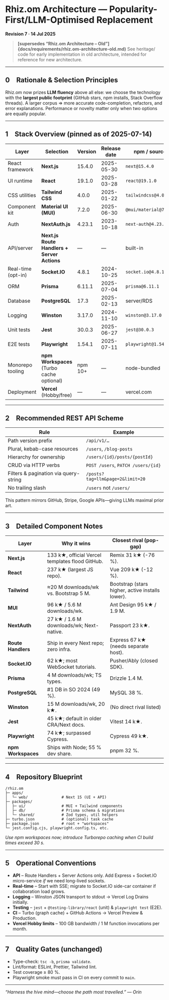 # Rhiz.om Architecture — **Popularity-First/LLM-Optimised Replacement**

**Revision 7 · 14 Jul 2025**

> **[supersedes “Rhiz.om Architecture – Old”]{docs/requirements/rhiz.om-architecture-old.md)**
> See heritage/ code for early implementation in old architecture, intended for reference for new architecture.

---

## 0 Rationale & Selection Principles

Rhiz.om now prizes **LLM fluency** above all else: we choose the technology with the **largest public footprint** (GitHub stars, npm installs, Stack Overflow threads).
A larger corpus ⇒ more accurate code-completion, refactors, and error explanations. Performance or novelty matter only when two options are equally popular.

---

## 1 Stack Overview (pinned as of 2025-07-14)

| Layer              | Selection                                   | Version | Release date | npm / source          |
| ------------------ | ------------------------------------------- | ------- | ------------ | --------------------- |
| React framework    | **Next.js**                                 | 15.4.0  | 2025-05-30   | `next@15.4.0`         |
| UI runtime         | **React**                                   | 19.1.0  | 2025-03-28   | `react@19.1.0`        |
| CSS utilities      | **Tailwind CSS**                            | 4.0.0   | 2025-01-22   | `tailwindcss@4.0.0`   |
| Component kit      | **Material UI (MUI)**                       | 7.2.0   | 2025-06-30   | `@mui/material@7.2.0` |
| Auth               | **NextAuth.js**                             | 4.23.1  | 2023-10-18   | `next-auth@4.23.1`    |
| API/server         | **Next.js Route Handlers + Server Actions** | —       | —            | built-in              |
| Real-time (opt-in) | **Socket.IO**                               | 4.8.1   | 2024-10-25   | `socket.io@4.8.1`     |
| ORM                | **Prisma**                                  | 6.11.1  | 2025-07-04   | `prisma@6.11.1`       |
| Database           | **PostgreSQL**                              | 17.3    | 2025-02-13   | server/RDS            |
| Logging            | **Winston**                                 | 3.17.0  | 2024-11-10   | `winston@3.17.0`      |
| Unit tests         | **Jest**                                    | 30.0.3  | 2025-06-27   | `jest@30.0.3`         |
| E2E tests          | **Playwright**                              | 1.54.1  | 2025-07-11   | `playwright@1.54.1`   |
| Monorepo tooling   | **npm Workspaces** (Turbo cache optional)   | npm 10+ | —            | node-bundled          |
| Deployment         | **Vercel** (Hobby/free)                     | —       | —            | vercel.com            |

---

## 2 Recommended REST API Scheme

| Rule                                  | Example                            |
| ------------------------------------- | ---------------------------------- |
| Path version prefix                   | `/api/v1/…`                        |
| Plural, kebab-case resources          | `/users`, `/blog-posts`            |
| Hierarchy for ownership               | `/users/{id}/posts/{postId}`       |
| CRUD via HTTP verbs                   | `POST /users`, `PATCH /users/{id}` |
| Filters & pagination via query-string | `/posts?tag=llm&page=2&limit=20`   |
| No trailing slash                     | `/users` not `/users/`             |

This pattern mirrors GitHub, Stripe, Google APIs—giving LLMs maximal prior art.

---

## 3 Detailed Component Notes

| Layer              | Why it wins                                     | Closest rival (pop-gap)                          |
| ------------------ | ----------------------------------------------- | ------------------------------------------------ |
| **Next.js**        | 133 k★, official Vercel templates flood GitHub. | Remix 31 k★ (-76 %).                             |
| **React**          | 237 k★ (largest JS repo).                       | Vue 209 k★ (-12 %).                              |
| **Tailwind**       | ≈20 M downloads/wk vs. Bootstrap 5 M.           | Bootstrap (stars higher, active installs lower). |
| **MUI**            | 96 k★ / 5.6 M downloads/wk.                     | Ant Design 95 k★ / 1.9 M.                        |
| **NextAuth**       | 27 k★ / 1.6 M downloads/wk; Next-native.        | Passport 23 k★.                                  |
| **Route Handlers** | Ship in every Next repo; zero infra.            | Express 67 k★ (needs separate host).             |
| **Socket.IO**      | 62 k★; most WebSocket tutorials.                | Pusher/Ably (closed SDK).                        |
| **Prisma**         | 4 M downloads/wk; TS types.                     | Drizzle 1.4 M.                                   |
| **PostgreSQL**     | #1 DB in SO 2024 (49 %).                        | MySQL 38 %.                                      |
| **Winston**        | 15 M downloads/wk, 20 k★.                       | (No direct rival listed)                         |
| **Jest**           | 45 k★; default in older CRA/Next docs.          | Vitest 14 k★.                                    |
| **Playwright**     | 74 k★; surpassed Cypress.                       | Cypress 49 k★.                                   |
| **npm Workspaces** | Ships with Node; 55 % dev share.                | pnpm 32 %.                                       |

---

## 4 Repository Blueprint

```
/rhiz.om
├─ apps/
│  └─ web/               # Next 15 (UI + API)
├─ packages/
│  ├─ ui/                # MUI + Tailwind components
│  ├─ db/                # Prisma schema & migrations
│  └─ shared/            # Zod types, util helpers
├─ turbo.json            # (optional) task cache
├─ package.json          # root + "workspaces"
└─ jest.config.cjs, playwright.config.ts, etc.
```

*Use npm workspaces now; introduce Turborepo caching when CI build times exceed 30 s.*

---

## 5 Operational Conventions

* **API** – Route Handlers + Server Actions only. Add Express + Socket.IO micro-service *if* we need long-lived sockets.
* **Real-time** – Start with SSE; migrate to Socket.IO side-car container if collaboration load grows.
* **Logging** – Winston JSON transport to stdout → Vercel Log Drains initially.
* **Testing** – `jest` + `@testing-library/react` (unit) & `playwright test` (E2E).
* **CI** – Turbo (graph cache) + GitHub Actions → Vercel Preview & Production.
* **Vercel Hobby limits** – 100 GB bandwidth / 1 M function invocations per month.


---

## 7 Quality Gates (unchanged)

* Type-check: `tsc -b`, `prisma validate`.
* Lint/format: ESLint, Prettier, Tailwind lint.
* Test coverage ≥ 80 %.
* Playwright smoke must pass in CI on every commit to `main`.

---

*“Harness the hive mind—choose the path most travelled.” — Orin*
